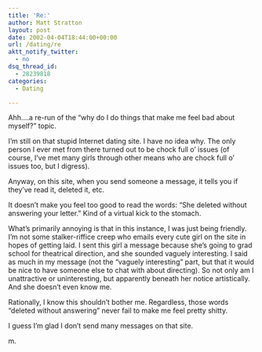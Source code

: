 ```yaml
---
title: 'Re:'
author: Matt Stratton
layout: post
date: 2002-04-04T18:44:00+00:00
url: /dating/re
aktt_notify_twitter:
  - no
dsq_thread_id:
  - 28239818
categories:
  - Dating

---
```

Ahh&#8230;.a re-run of the &#8220;why do I do things that make me feel bad about myself?&#8221; topic.

I&#8217;m still on that stupid Internet dating site. I have no idea why. The only person I ever met from there turned out to be chock full o&#8217; issues (of course, I&#8217;ve met many girls through other means who are chock full o&#8217; issues too, but I digress).

Anyway, on this site, when you send someone a message, it tells you if they&#8217;ve read it, deleted it, etc.

It doesn&#8217;t make you feel too good to read the words: &#8220;She deleted without answering your letter.&#8221; Kind of a virtual kick to the stomach.

What&#8217;s primarily annoying is that in this instance, I was just being friendly. I&#8217;m not some stalker-riffice creep who emails every cute girl on the site in hopes of getting laid. I sent this girl a message because she&#8217;s going to grad school for theatrical direction, and she sounded vaguely interesting. I said as much in my message (not the &#8220;vaguely interesting&#8221; part, but that it would be nice to have someone else to chat with about directing). So not only am I unattractive or uninteresting, but apparently beneath her notice artistically. And she doesn&#8217;t even know me.

Rationally, I know this shouldn&#8217;t bother me. Regardless, those words &#8220;deleted without answering&#8221; never fail to make me feel pretty shitty.

I guess I&#8217;m glad I don&#8217;t send many messages on that site.

m.